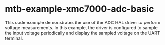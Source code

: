 # mtb-example-xmc7000-adc-basic
This code example demonstrates the use of the ADC HAL driver to perform voltage measurements. In this example, the driver is configured to sample the input voltage periodically and display the sampled voltage on the UART terminal. 
